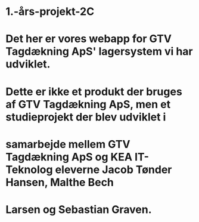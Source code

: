 # 1.-års-projekt-2C

# Det her er vores webapp for GTV Tagdækning ApS' lagersystem vi har udviklet.
#
# Dette er ikke et produkt der bruges af GTV Tagdækning ApS, men et studieprojekt der blev udviklet i
# samarbejde mellem GTV Tagdækning ApS og KEA IT-Teknolog eleverne Jacob Tønder Hansen, Malthe Bech
# Larsen og Sebastian Graven.